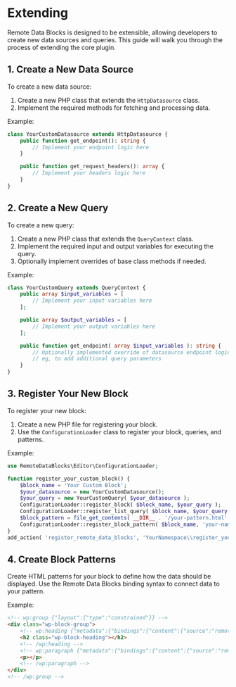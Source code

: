 # Extending

Remote Data Blocks is designed to be extensible, allowing developers to create new data sources and queries. This guide will walk you through the process of extending the core plugin.

## 1. Create a New Data Source

To create a new data source:

1. Create a new PHP class that extends the `HttpDatasource` class.
2. Implement the required methods for fetching and processing data.

Example:

```php
class YourCustomDatasource extends HttpDatasource {
	public function get_endpoint(): string {
        // Implement your endpoint logic here
	}

	public function get_request_headers(): array {
        // Implement your headers logic here
	}
}
```

## 2. Create a New Query

To create a new query:

1. Create a new PHP class that extends the `QueryContext` class.
2. Implement the required input and output variables for executing the query.
3. Optionally implement overrides of base class methods if needed.

Example:

```php
class YourCustomQuery extends QueryContext {
    public array $input_variables = [
        // Implement your input variables here
    ];

    public array $output_variables = [
        // Implement your output variables here
    ];

    public function get_endpoint( array $input_variables ): string {
        // Optionally implemented override of datasource endpoint logic here
        // eg, to add additional query parameters
    }
}
```

## 3. Register Your New Block

To register your new block:

1. Create a new PHP file for registering your block.
2. Use the `ConfigurationLoader` class to register your block, queries, and patterns.

Example:

```php
use RemoteDataBlocks\Editor\ConfigurationLoader;

function register_your_custom_block() {
    $block_name = 'Your Custom Block';
    $your_datasource = new YourCustomDatasource();
    $your_query = new YourCustomQuery( $your_datasource );
    ConfigurationLoader::register_block( $block_name, $your_query );
    ConfigurationLoader::register_list_query( $block_name, $your_query );
    $block_pattern = file_get_contents( __DIR__ . '/your-pattern.html' );
    ConfigurationLoader::register_block_pattern( $block_name, 'your-namespace/your-pattern', $block_pattern );
}
add_action( 'register_remote_data_blocks', 'YourNamespace\\register_your_custom_block' );
```

## 4. Create Block Patterns

Create HTML patterns for your block to define how the data should be displayed. Use the Remote Data Blocks binding syntax to connect data to your pattern.

Example:

```html
<!-- wp:group {"layout":{"type":"constrained"}} -->
<div class="wp-block-group">
	<!-- wp:heading {"metadata":{"bindings":{"content":{"source":"remote-data/binding","args":{"field":"title"}}}}} -->
	<h2 class="wp-block-heading"></h2>
	<!-- /wp:heading -->
	<!-- wp:paragraph {"metadata":{"bindings":{"content":{"source":"remote-data/binding","args":{"field":"description"}}}}} -->
	<p></p>
	<!-- /wp:paragraph -->
</div>
<!-- /wp:group -->
```
